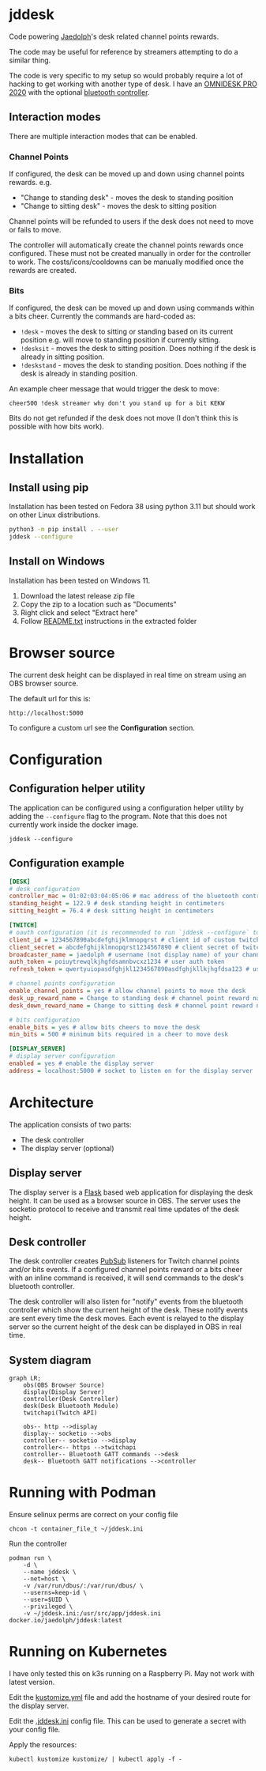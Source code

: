 # jddesk

Code powering [Jaedolph](twitch.tv/jaedolph)'s desk related channel points rewards.

The code may be useful for reference by streamers attempting to do a similar thing.

The code is very specific to my setup so would probably require a lot of hacking to get working with another type of desk. I have an [OMNIDESK PRO 2020](https://theomnidesk.com.au/collections/omnidesk-pro-2020) with the optional [bluetooth controller](https://theomnidesk.com.au/products/bluetooth-controller).

## Interaction modes

There are multiple interaction modes that can be enabled.

### Channel Points

If configured, the desk can be moved up and down using channel points rewards. e.g.
- "Change to standing desk" - moves the desk to standing position
- "Change to sitting desk" - moves the desk to sitting position

Channel points will be refunded to users if the desk does not need to move or fails to move.

The controller will automatically create the channel points rewards once configured. These must not
be created manually in order for the controller to work. The costs/icons/cooldowns can be manually
modified once the rewards are created.

### Bits

If configured, the desk can be moved up and down using commands within a bits cheer. Currently the
commands are hard-coded as:
- `!desk` - moves the desk to sitting or standing based on its current position e.g. will move to
  standing position if currently sitting.
- `!desksit` - moves the desk to sitting position. Does nothing if the desk is already in sitting
  position.
- `!deskstand` - moves the desk to standing position. Does nothing if the desk is already in standing
  position.

An example cheer message that would trigger the desk to move:
```
cheer500 !desk streamer why don't you stand up for a bit KEKW
```

Bits do not get refunded if the desk does not move (I don't think this is possible with how bits work).

# Installation

## Install using pip

Installation has been tested on Fedora 38 using python 3.11 but should work on other Linux distributions.
```bash
python3 -m pip install . --user
jddesk --configure
```

## Install on Windows

Installation has been tested on Windows 11.

1. Download the latest release zip file
2. Copy the zip to a location such as "Documents"
3. Right click and select "Extract here"
4. Follow [README.txt](windows/README.txt) instructions in the extracted folder


# Browser source

The current desk height can be displayed in real time on stream using an OBS browser source.

The default url for this is:
```
http://localhost:5000
```

To configure a custom url see the **Configuration** section.

# Configuration

## Configuration helper utility
The application can be configured using a configuration helper utility by adding the `--configure`
flag to the program. Note that this does not currently work inside the docker image.
```
jddesk --configure
```

## Configuration example

```ini
[DESK]
# desk configuration
controller_mac = 01:02:03:04:05:06 # mac address of the bluetooth controller
standing_height = 122.9 # desk standing height in centimeters
sitting_height = 76.4 # desk sitting height in centimeters

[TWITCH]
# oauth configuration (it is recommended to run `jddesk --configure` to create these)
client_id = 1234567890abcdefghijklmnopqrst # client id of custom twitch application
client_secret = abcdefghijklmnopqrst1234567890 # client secret of twitch application
broadcaster_name = jaedolph # username (not display name) of your channel
auth_token = poiuytrewqlkjhgfdsamnbvcxz1234 # user auth token
refresh_token = qwertyuiopasdfghjkl1234567890asdfghjkllkjhgfdsa123 # user refresh token

# channel points configuration
enable_channel_points = yes # allow channel points to move the desk
desk_up_reward_name = Change to standing desk # channel point reward name to move desk up
desk_down_reward_name = Change to sitting desk # channel point reward name to move desk down

# bits configuration
enable_bits = yes # allow bits cheers to move the desk
min_bits = 500 # minimum bits required in a cheer to move desk

[DISPLAY_SERVER]
# display server configuration
enabled = yes # enable the display server
address = localhost:5000 # socket to listen on for the display server
```

# Architecture
The application consists of two parts:
* The desk controller
* The display server (optional)

## Display server
The display server is a [Flask](https://flask.palletsprojects.com/) based web application for
displaying the desk height. It can be used as a browser source in OBS. The server uses the socketio
protocol to receive and transmit real time updates of the desk height.

## Desk controller
The desk controller creates [PubSub](https://dev.twitch.tv/docs/pubsub/) listeners for Twitch
channel points and/or bits events. If a configured channel points reward or a bits cheer with an
inline command is received, it will send commands to the desk's bluetooth controller.

The desk controller will also listen for "notify" events from the bluetooth controller which show
the current height of the desk. These notify events are sent every time the desk moves. Each event
is relayed to the display server so the current height of the desk can be displayed in OBS in real
time.

## System diagram
```mermaid
graph LR;
    obs(OBS Browser Source)
    display(Display Server)
    controller(Desk Controller)
    desk(Desk Bluetooth Module)
    twitchapi(Twitch API)

    obs-- http -->display
    display-- socketio -->obs
    controller-- socketio -->display
    controller<-- https -->twitchapi
    controller-- Bluetooth GATT commands -->desk
    desk-- Bluetooth GATT notifications -->controller
```

# Running with Podman

Ensure selinux perms are correct on your config file
```
chcon -t container_file_t ~/jddesk.ini
```

Run the controller
```
podman run \
    -d \
    --name jddesk \
    --net=host \
    -v /var/run/dbus/:/var/run/dbus/ \
    --userns=keep-id \
    --user=$UID \
    --privileged \
    -v ~/jddesk.ini:/usr/src/app/jddesk.ini docker.io/jaedolph/jddesk:latest
```

# Running on Kubernetes
I have only tested this on k3s running on a Raspberry Pi. May not work with latest version.

Edit the [kustomize.yml](kustomize/kustomize.yml) file and add the hostname of your desired route for the display server.

Edit the [.jddesk.ini](kustomize/.jddesk.yml) config file. This can be used to generate a secret with your config file.

Apply the resources:
```
kubectl kustomize kustomize/ | kubectl apply -f -
```
